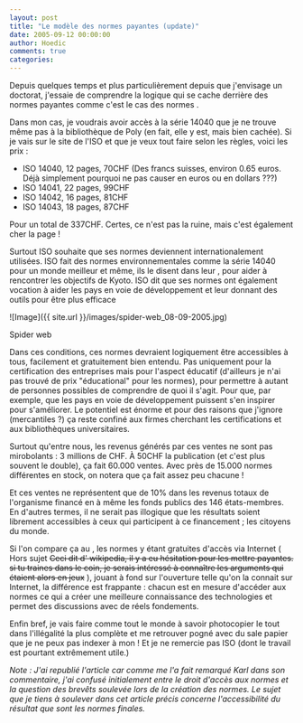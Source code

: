 ```yaml
---
layout: post
title: "Le modèle des normes payantes (update)"
date: 2005-09-12 00:00:00
author: Hoedic
comments: true
categories: 
---
```



Depuis quelques temps et plus particulièrement depuis que j'envisage un doctorat, j'essaie de comprendre la logique qui se cache derrière des normes payantes comme c'est le cas des normes .

Dans mon cas, je voudrais avoir accès à la série 14040 que je ne trouve même pas à la bibliothèque de Poly (en fait, elle y est, mais bien cachée). Si je vais sur le site de l'ISO et que je veux tout faire selon les règles, voici les prix :

-  ISO 14040, 12 pages, 70CHF (Des francs suisses, environ 0.65 euros. Déjà simplement pourquoi ne pas causer en euros ou en dollars ???)
-  ISO 14041, 22 pages, 99CHF
-  ISO 14042, 16 pages, 81CHF
-  ISO 14043, 18 pages, 87CHF

Pour un total de 337CHF. Certes, ce n'est pas la ruine, mais c'est également cher la page !

Surtout ISO souhaite que ses normes deviennent internationalement utilisées. ISO fait des normes environnementales comme la série 14040 pour un monde meilleur et même, ils le disent dans leur , pour aider à rencontrer les objectifs de Kyoto. ISO dit que ses normes ont également vocation à aider les pays en voie de développement et leur donnant des outils pour être plus efficace

![Image]({{ site.url }}/images/spider-web_08-09-2005.jpg)
<div class="photoattrib">Spider web</div>



Dans ces conditions, ces normes devraient logiquement être accessibles à tous, facilement et gratuitement bien entendu. Pas uniquement pour la certification des entreprises mais pour l'aspect éducatif (d'ailleurs je n'ai pas trouvé de prix "éducational" pour les normes), pour permettre à autant de personnes possibles de comprendre de quoi il s'agit. Pour que, par exemple, que les pays en voie de développement puissent s'en inspirer pour s'améliorer. Le potentiel est énorme et pour des raisons que j'ignore (mercantiles ?) ça reste confiné aux firmes cherchant les certifications et aux bibliothèques universitaires.

Surtout qu'entre nous, les revenus générés par ces ventes ne sont pas mirobolants : 3 millions de CHF. À 50CHF la publication (et c'est plus souvent le double), ça fait 60.000 ventes. Avec près de 15.000 normes différentes en stock, on notera que ça fait assez peu chacune !

Et ces ventes ne représentent que de 10% dans les revenus totaux de l'organisme financé en à même les fonds publics des 146 états-membres. En d'autres termes, il ne serait pas illogique que les résultats soient librement accessibles à ceux qui participent à ce financement ; les citoyens du monde.

Si l'on compare ça au , les normes y étant gratuites d'accès via Internet ( Hors sujet <strike>Ceci dit d' wikipedia, il y a eu hésitation pour les mettre payantes.  si tu traines dans le coin, je serais intéressé à connaître les arguments qui étaient alors en jeux</strike> ), jouant à fond sur l'ouverture telle qu'on la connait sur Internet, la différence est frappante : chacun est en mesure d'accéder aux normes ce qui a créer une meilleure connaissance des technologies et permet des discussions avec de réels fondements.

Enfin bref, je vais faire comme tout le monde à savoir photocopier le tout dans l'illégalité la plus complète et me retrouver pogné avec du sale papier que je ne peux pas indexer à mon  ! Et je ne remercie pas ISO (dont le travail est pourtant extrêmement utile.)

*Note : J'ai republié l'article car comme me l'a fait remarqué Karl dans son commentaire, j'ai confusé initialement entre le droit d'accès aux normes et la question des brevêts soulevée lors de la création des normes. Le sujet que je tiens à soulever dans cet article précis concerne l'accessibilité du résultat que sont les normes finales.*